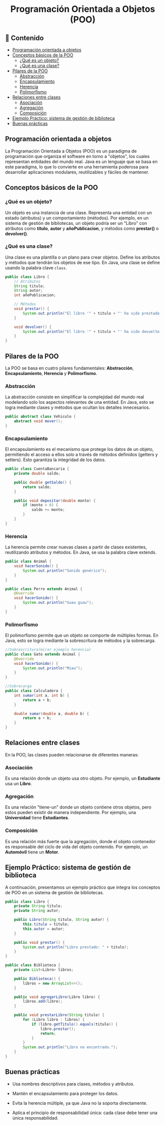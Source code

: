 <h1 align="center">Programación Orientada a Objetos (POO)</h1>

<h2>📑 Contenido</h2>

- [Programación orientada a objetos](#programación-orientada-a-objetos)
- [Conceptos básicos de la POO](#conceptos-básicos-de-la-poo)
  - [¿Qué es un objeto?](#qué-es-un-objeto)
  - [¿Qué es una clase?](#qué-es-una-clase)
- [Pilares de la POO](#pilares-de-la-poo)
  - [Abstracción](#abstracción)
  - [Encapsulamiento](#encapsulamiento)
  - [Herencia](#herencia)
  - [Polimorfismo](#polimorfismo)
- [Relaciones entre clases](#relaciones-entre-clases)
  - [Asociación](#asociación)
  - [Agregación](#agregación)
  - [Composición](#composición)
- [Ejemplo Práctico: sistema de gestión de biblioteca](#ejemplo-práctico-sistema-de-gestión-de-biblioteca)
- [Buenas prácticas](#buenas-prácticas)

## Programación orientada a objetos

La Programación Orientada a Objetos (POO) es un paradigma de programación que organiza el software en torno a "objetos", los cuales representan entidades del mundo real. Java es un lenguaje que se basa en este paradigma, lo que lo convierte en una herramienta poderosa para desarrollar aplicaciones modulares, reutilizables y fáciles de mantener.

## Conceptos básicos de la POO

### ¿Qué es un objeto?

Un objeto es una instancia de una clase. Representa una entidad con un estado (atributos) y un comportamiento (métodos). Por ejemplo, en un sistema de gestión de bibliotecas, un objeto podría ser un "Libro" con atributos como **titulo**, **autor** y **añoPublicacion**, y métodos como **prestar()** o **devolver()**.

### ¿Qué es una clase?

Una clase es una plantilla o un plano para crear objetos. Define los atributos y métodos que tendrán los objetos de ese tipo. En Java, una clase se define usando la palabra clave `class`.

```java
public class Libro {
    // Atributos
    String titulo;
    String autor;
    int añoPublicacion;

    // Métodos
    void prestar() {
        System.out.println("El libro '" + titulo + "' ha sido prestado.");
    }

    void devolver() {
        System.out.println("El libro '" + titulo + "' ha sido devuelto.");
    }
}
```

## Pilares de la POO

La POO se basa en cuatro pilares fundamentales: **Abstracción**, **Encapsulamiento**, **Herencia** y **Polimorfismo**.

### Abstracción

La abstracción consiste en simplificar la complejidad del mundo real modelando solo los aspectos relevantes de una entidad. En Java, esto se logra mediante clases y métodos que ocultan los detalles innecesarios.

```java
public abstract class Vehiculo {
    abstract void mover();
}
```

### Encapsulamiento

El encapsulamiento es el mecanismo que protege los datos de un objeto, permitiendo el acceso a ellos solo a través de métodos definidos (getters y setters). Esto garantiza la integridad de los datos.

```java
public class CuentaBancaria {
    private double saldo;

    public double getSaldo() {
        return saldo;
    }

    public void depositar(double monto) {
        if (monto > 0) {
            saldo += monto;
        }
    }
}
```

### Herencia

La herencia permite crear nuevas clases a partir de clases existentes, reutilizando atributos y métodos. En Java, se usa la palabra clave extends.

```java
public class Animal {
    void hacerSonido() {
        System.out.println("Sonido genérico");
    }
}

public class Perro extends Animal {
    @Override
    void hacerSonido() {
        System.out.println("Guau guau");
    }
}
```

### Polimorfismo

El polimorfismo permite que un objeto se comporte de múltiples formas. En Java, esto se logra mediante la sobrescritura de métodos y la sobrecarga.

```java
//Sobrescritura(mirar ejemplo herencia)
public class Gato extends Animal {
    @Override
    void hacerSonido() {
        System.out.println("Miau");
    }
}

//Sobrecarga
public class Calculadora {
    int sumar(int a, int b) {
        return a + b;
    }

    double sumar(double a, double b) {
        return a + b;
    }
}
```

## Relaciones entre clases

En la POO, las clases pueden relacionarse de diferentes maneras:

### Asociación

Es una relación donde un objeto usa otro objeto. Por ejemplo, un **Estudiante** usa un **Libro**.

### Agregación

Es una relación "tiene-un" donde un objeto contiene otros objetos, pero estos pueden existir de manera independiente. Por ejemplo, una **Universidad** tiene **Estudiantes**.

### Composición

Es una relación más fuerte que la agregación, donde el objeto contenedor es responsable del ciclo de vida del objeto contenido. Por ejemplo, un **Automóvil** tiene un **Motor**.

## Ejemplo Práctico: sistema de gestión de biblioteca

A continuación, presentamos un ejemplo práctico que integra los conceptos de POO en un sistema de gestión de bibliotecas.

```java
public class Libro {
    private String titulo;
    private String autor;

    public Libro(String titulo, String autor) {
        this.titulo = titulo;
        this.autor = autor;
    }

    public void prestar() {
        System.out.println("Libro prestado: " + titulo);
    }
}

public class Biblioteca {
    private List<Libro> libros;

    public Biblioteca() {
        libros = new ArrayList<>();
    }

    public void agregarLibro(Libro libro) {
        libros.add(libro);
    }

    public void prestarLibro(String titulo) {
        for (Libro libro : libros) {
            if (libro.getTitulo().equals(titulo)) {
                libro.prestar();
                return;
            }
        }
        System.out.println("Libro no encontrado.");
    }
}
```

## Buenas prácticas

- Usa nombres descriptivos para clases, métodos y atributos.

- Mantén el encapsulamiento para proteger los datos.

- Evita la herencia múltiple, ya que Java no la soporta directamente.

- Aplica el principio de responsabilidad única: cada clase debe tener una única responsabilidad.
